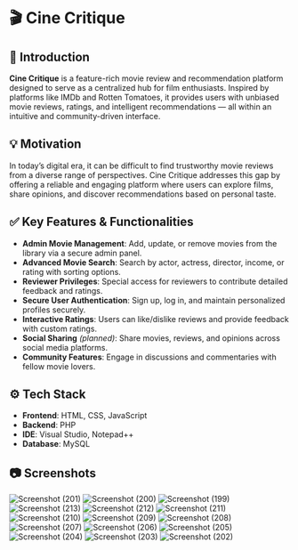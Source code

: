 # 🎬 Cine Critique

## 📝 Introduction

**Cine Critique** is a feature-rich movie review and recommendation platform designed to serve as a centralized hub for film enthusiasts. Inspired by platforms like IMDb and Rotten Tomatoes, it provides users with unbiased movie reviews, ratings, and intelligent recommendations — all within an intuitive and community-driven interface.

## 💡 Motivation

In today’s digital era, it can be difficult to find trustworthy movie reviews from a diverse range of perspectives. Cine Critique addresses this gap by offering a reliable and engaging platform where users can explore films, share opinions, and discover recommendations based on personal taste.

## ✅ Key Features & Functionalities

* **Admin Movie Management**: Add, update, or remove movies from the library via a secure admin panel.
* **Advanced Movie Search**: Search by actor, actress, director, income, or rating with sorting options.
* **Reviewer Privileges**: Special access for reviewers to contribute detailed feedback and ratings.
* **Secure User Authentication**: Sign up, log in, and maintain personalized profiles securely.
* **Interactive Ratings**: Users can like/dislike reviews and provide feedback with custom ratings.
* **Social Sharing** *(planned)*: Share movies, reviews, and opinions across social media platforms.
* **Community Features**: Engage in discussions and commentaries with fellow movie lovers.

## ⚙️ Tech Stack

* **Frontend**: HTML, CSS, JavaScript
* **Backend**: PHP
* **IDE**: Visual Studio, Notepad++
* **Database**: MySQL



## 📷 Screenshots
![Screenshot (201)](https://github.com/user-attachments/assets/00a8174c-b5c9-4968-8912-8413ff8c2b29)
![Screenshot (200)](https://github.com/user-attachments/assets/9294caa0-3b3a-4d20-9546-ff6d1eb09f96)
![Screenshot (199)](https://github.com/user-attachments/assets/5837f9b5-5335-4d62-bea3-f29481578da8)
![Screenshot (213)](https://github.com/user-attachments/assets/bc10e4f6-d65a-4341-90f7-63b4c5cd334b)
![Screenshot (212)](https://github.com/user-attachments/assets/90364a10-73ae-4cfc-bb94-589e42aa1c22)
![Screenshot (211)](https://github.com/user-attachments/assets/5bcb6a5f-ea6c-429d-926f-b26c5d5e3886)
![Screenshot (210)](https://github.com/user-attachments/assets/c982785e-7517-4ca1-b1c9-7269108ec5c9)
![Screenshot (209)](https://github.com/user-attachments/assets/7d42a32e-9b9d-466b-ba18-7af2b41a1247)
![Screenshot (208)](https://github.com/user-attachments/assets/abed3b68-32b6-4042-b975-85508e4685b5)
![Screenshot (207)](https://github.com/user-attachments/assets/8ec320f4-5906-4b58-a0d5-c635e973666b)
![Screenshot (206)](https://github.com/user-attachments/assets/bd3b3171-3b09-45d9-8834-34f6e88369b3)
![Screenshot (205)](https://github.com/user-attachments/assets/34aea38a-ba6f-44c0-92ba-e81c1e1ac249)
![Screenshot (204)](https://github.com/user-attachments/assets/a85897e7-f37b-47ee-b7da-9ec62d6ef007)
![Screenshot (203)](https://github.com/user-attachments/assets/d8959157-1b34-4422-b37e-32f493b4474d)
![Screenshot (202)](https://github.com/user-attachments/assets/a44ef4ed-6aaa-400d-bdbd-13b1ef3e5646)
